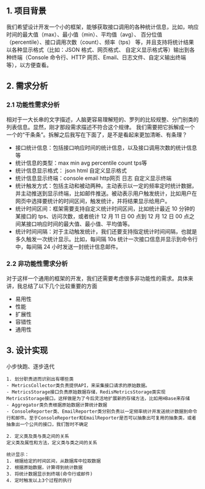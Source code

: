 ## 1. 项目背景
我们希望设计开发一个小的框架，能够获取接口调用的各种统计信息，比如，响应时间的最大值（max）、最小值（min）、平均值（avg）、
百分位值（percentile）、接口调用次数（count）、频率（tps） 等，并且支持将统计结果以各种显示格式（比如：JSON 格式、网页格式、
自定义显示格式等）输出到各种终端（Console 命令行、HTTP 网页、Email、日志文件、自定义输出终端等），以方便查看。
 
## 2. 需求分析
### 2.1 功能性需求分析
相对于一大长串的文字描述，人脑更容易理解短的、罗列的比较规整、分门别类的列表信息。显然，刚才那段需求描述不符合这个规律。
我们需要把它拆解成一个一个的“干条条”。拆解之后我写在下面了，是不是看起来更加清晰、有条理？
- 接口统计信息：包括接口响应时间的统计信息，以及接口调用次数的统计信息等
- 统计信息的类型：max min avg percentile count tps等
- 统计信息显示格式： json html 自定义显示格式
- 统计信息显示终端：console email http网页 日志 自定义显示终端
- 统计触发方式：包括主动和被动两种。主动表示以一定的频率定时统计数据，并主动推送到显示终端，比如邮件推送。被动表示用户触发统计，比如用户在网页中选择要统计的时间区间，触发统计，并将结果显示给用户。
- 统计时间区间：框架需要支持自定义统计时间区间，比如统计最近 10 分钟的某接口的 tps、访问次数，或者统计 12 月 11 日 00 点到 12 月 12 日 00 点之间某接口响应时间的最大值、最小值、平均值等。
- 统计时间间隔：对于主动触发统计，我们还要支持指定统计时间间隔，也就是多久触发一次统计显示。比如，每间隔 10s 统计一次接口信息并显示到命令行中，每间隔 24 小时发送一封统计信息邮件。

### 2.2 非功能性需求分析
对于这样一个通用的框架的开发，我们还需要考虑很多非功能性的需求。具体来讲，我总结了以下几个比较重要的方面
- 易用性
- 性能
- 扩展性
- 容错性
- 通用性

## 3. 设计实现
小步快跑、逐步迭代

```
1. 划分职责进而识别出有哪些类
- MetricsCollector类负责提供API，来采集接口请求的原始数据。
- MetricsStorage接口负责原始数据存储，RedisMetricsStorage类实现MetricsStorage接口。这样做是为了今后灵活地扩展新的存储方法，比如用HBase来存储
- Aggregator类负责根据原始数据计算统计数据
- ConsoleReporter类、EmailReporter类分别负责以一定频率统计并发送统计数据到命令行和邮件。至于ConsoleReporter和EmailReporter是否可以抽象出可复用的抽象类，或者抽象出一个公共的接口，我们暂时不确定

2. 定义类及类与类之间的关系
定义类及属性和方法，定义类与类之间的关系

统计显示：
1. 根据给定的时间区间，从数据库中拉取数据
2. 根据原始数据，计算得到统计数据
3. 将统计数据显示到终端(命令行或邮件)
4. 定时触发以上3个过程的执行
```
